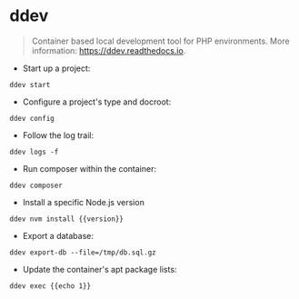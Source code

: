 # ddev

> Container based local development tool for PHP environments.
> More information: <https://ddev.readthedocs.io>.

- Start up a project:

`ddev start`

- Configure a project's type and docroot:

`ddev config`

- Follow the log trail:

`ddev logs -f`

- Run composer within the container:

`ddev composer`

- Install a specific Node.js version

`ddev nvm install {{version}}`

- Export a database:

`ddev export-db --file=/tmp/db.sql.gz`

- Update the container's apt package lists:

`ddev exec {{echo 1}}`
